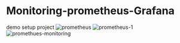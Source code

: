 # Monitoring-prometheus-Grafana
demo setup project
![prometheus](https://user-images.githubusercontent.com/105065311/182145707-15d7abb0-27b4-4047-bbcf-a50dfc2abffe.PNG)
![prometheus-1](https://user-images.githubusercontent.com/105065311/182145722-880896b7-6c19-431c-9546-806e6fe8ac1c.PNG)
![promethues-monitoring](https://user-images.githubusercontent.com/105065311/182145731-88a96b1d-4947-4bba-bce6-464ecd8402fb.PNG)
